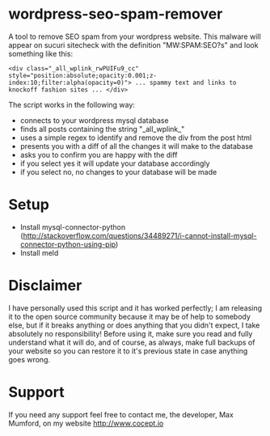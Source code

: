 # wordpress-seo-spam-remover

A tool to remove SEO spam from your wordpress website. This malware will appear on sucuri sitecheck with the definition "MW:SPAM:SEO?s" and look something like this:

    <div class="_all_wplink_rwPUIFu9_cc" style="position:absolute;opacity:0.001;z-index:10;filter:alpha(opacity=0)"> ... spammy text and links to knockoff fashion sites ... </div>

The script works in the following way:

- connects to your wordpress mysql database
- finds all posts containing the string "\_all\_wplink\_"
- uses a simple regex to identify and remove the div from the post html
- presents you with a diff of all the changes it will make to the database
- asks you to confirm you are happy with the diff
- if you select yes it will update your database accordingly
- if you select no, no changes to your database will be made

# Setup

- Install mysql-connector-python (http://stackoverflow.com/questions/34489271/i-cannot-install-mysql-connector-python-using-pip)
- Install meld

# Disclaimer

I have personally used this script and it has worked perfectly; I am releasing it to the open source community because it may be of help to somebody else, but if it breaks anything or does anything that you didn't expect, I take absolutely no responsibility! Before using it, make sure you read and fully understand what it will do, and of course, as always, make full backups of your website so you can restore it to it's previous state in case anything goes wrong.

# Support

If you need any support feel free to contact me, the developer, Max Mumford, on my website http://www.cocept.io
